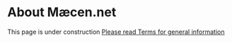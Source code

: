 About Mæcen.net
====================
This page is under construction
[Please read Terms for general information](https://maecen.net/terms)
